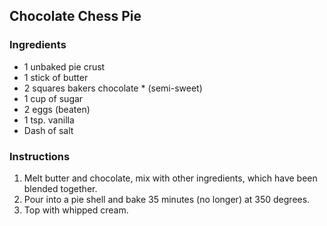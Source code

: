 ## Chocolate Chess Pie

### Ingredients

* 1 unbaked pie crust
* 1 stick of butter
* 2 squares bakers chocolate * (semi-sweet)
* 1 cup of sugar
* 2 eggs (beaten)
* 1 tsp. vanilla
* Dash of salt

### Instructions

1. Melt butter and chocolate, mix with other ingredients, which have been blended together.
2. Pour into a pie shell and bake 35 minutes (no longer) at 350 degrees.
3. Top with whipped cream.
